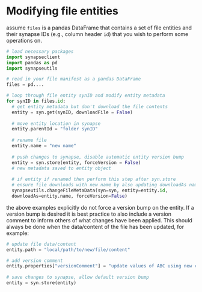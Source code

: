 # Modifying file entities

assume `files` is a pandas DataFrame that contains a set of file entities and their 
synapse IDs (e.g., column header `id`) that you wish to perform some operations on.

```python
# load necessary packages
import synapseclient
import pandas as pd
import synapseutils

# read in your file manifest as a pandas DataFrame
files = pd....

# loop through file entity synID and modify entity metadata
for synID in files.id:
  # get entity metadata but don't download the file contents
  entity = syn.get(synID, downloadFile = False)
  
  # move entity location in synapse
  entity.parentId = "folder synID"
  
  # rename file
  entity.name = "new name"
  
  # push changes to synapse, disable automatic entity version bump
  entity = syn.store(entity, forceVersion = False)
  # new metadata saved to entity object
  
  # if entity if renamed then perform this step after syn.store
  # ensure file downloads with new name by also updating downloadAs name
  synapseutils.changeFileMetaData(syn=syn, entity=entity.id, 
  downloadAs=entity.name, forceVersion=False)
```

the above examples explicitly do not force a version bump on the entity. If a 
version bump is desired it is best practice to also include a version comment to 
inform others of what changes have been applied. This should always be done when the data/content 
of the file has been updated, for example:

```python
# update file data/content
entity.path = "local/path/to/new/file/content"

# add version comment
entity.properties["versionComment"] = "update values of ABC using new calculation standard"
  
# save changes to synapse, allow default version bump
entity = syn.store(entity)
```
